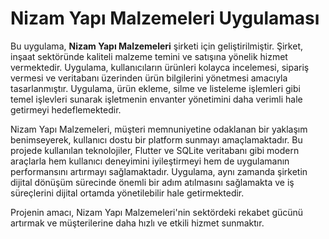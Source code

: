 # Nizam Yapı Malzemeleri Uygulaması

Bu uygulama, **Nizam Yapı Malzemeleri** şirketi için geliştirilmiştir. Şirket, inşaat sektöründe kaliteli malzeme temini ve satışına yönelik hizmet vermektedir. Uygulama, kullanıcıların ürünleri kolayca incelemesi, sipariş vermesi ve veritabanı üzerinden ürün bilgilerini yönetmesi amacıyla tasarlanmıştır. Uygulama, ürün ekleme, silme ve listeleme işlemleri gibi temel işlevleri sunarak işletmenin envanter yönetimini daha verimli hale getirmeyi hedeflemektedir. 

Nizam Yapı Malzemeleri, müşteri memnuniyetine odaklanan bir yaklaşım benimseyerek, kullanıcı dostu bir platform sunmayı amaçlamaktadır. Bu projede kullanılan teknolojiler, Flutter ve SQLite veritabanı gibi modern araçlarla hem kullanıcı deneyimini iyileştirmeyi hem de uygulamanın performansını artırmayı sağlamaktadır. Uygulama, aynı zamanda şirketin dijital dönüşüm sürecinde önemli bir adım atılmasını sağlamakta ve iş süreçlerini dijital ortamda yönetilebilir hale getirmektedir.

Projenin amacı, Nizam Yapı Malzemeleri'nin sektördeki rekabet gücünü artırmak ve müşterilerine daha hızlı ve etkili hizmet sunmaktır.
